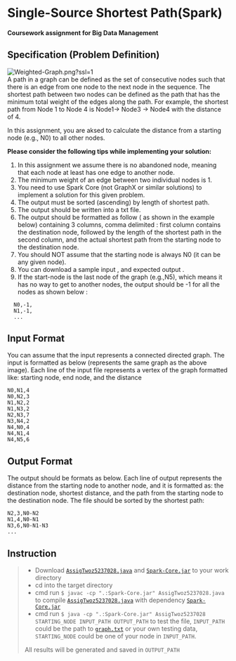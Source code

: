 # Single-Source Shortest Path(Spark)
#### Coursework assignment for Big Data Management
## Specification (Problem Definition)
![Weighted-Graph.png?ssl=1](https://i1.wp.com/algorithms.tutorialhorizon.com/files/2018/03/Weighted-Graph.png?ssl=1)  
A path in a graph can be defined as the set of consecutive nodes such that there is an edge from one node to the next node in the sequence. The shortest path between two nodes can be defined as the path that has the minimum total weight of the edges along the path. For example, the shortest path from Node 1 to Node 4 is Node1-> Node3 -> Node4 with the distance of 4.

In this assignment, you are aksed to calculate the distance from a starting node (e.g., N0) to all other nodes.

**Please consider the following tips while implementing your solution:**
1. In this assignment we assume there is no abandoned node, meaning that each node at least has one edge to another node.
2. The minimum weight of an edge between two individual nodes is 1.
3. You need to use Spark Core (not GraphX or similar solutions) to implement a solution for this given problem.
4. The output must be sorted (ascending) by length of shortest path.
5. The output should be written into a txt file.
6. The output should be formatted as follow ( as shown in the example below) containing 3 columns, comma delimited : first column contains the destination node, followed by the length of the shortest path in the second column, and the actual shortest path from the starting node to the destination node.
7. You should NOT assume that the starting node is always N0 (it can be any given node).
8. You can download a sample input , and expected output .
9. If the start-node is the last node of the graph (e.g.,N5), which means it has no way to get to another nodes, the output should be -1 for all the nodes as shown below :
```
  N0,-1,
  N1,-1,
  ...
```

## Input Format
You can assume that the input represents a connected directed graph.
The input is formatted as below (represents the same graph as the above image). Each line of the input file represents a vertex of the graph formatted like: starting node, end node, and the distance
```
N0,N1,4
N0,N2,3
N1,N2,2
N1,N3,2
N2,N3,7
N3,N4,2
N4,N0,4
N4,N1,4
N4,N5,6
```

## Output Format
The output should be formats as below. Each line of output represents the distance from the starting node to another node, and it is formatted as: the destination node, shortest distance, and the path from the starting node to the destination node. The file should be sorted by the shortest path:
```
N2,3,N0-N2
N1,4,N0-N1
N3,6,N0-N1-N3
...
```

## Instruction
>+ Download [`AssigTwoz5237028.java`](https://github.com/melmarsezio/Big-Data-Management/blob/master/Single-Source%20Shortest%20Path(Spark)/AssigTwoz5237028.java) and [`Spark-Core.jar`](https://github.com/melmarsezio/Big-Data-Management/blob/master/Single-Source%20Shortest%20Path(Spark)/Spark-Core.jar) to your work directory
>+ cd into the target directory
>+ cmd run `$ javac -cp ".:Spark-Core.jar" AssigTwoz5237028.java ` to compile [`AssigTwoz5237028.java`](https://github.com/melmarsezio/Big-Data-Management/blob/master/Single-Source%20Shortest%20Path(Spark)/AssigTwoz5237028.java) with dependency [`Spark-Core.jar`](https://github.com/melmarsezio/Big-Data-Management/blob/master/Single-Source%20Shortest%20Path(Spark)/Spark-Core.jar)  
>+ cmd run `$ java -cp ".:Spark-Core.jar" AssigTwoz5237028 STARTING_NODE INPUT_PATH OUTPUT_PATH` to test the file, `INPUT_PATH` could be the path to [`graph.txt`](https://github.com/melmarsezio/Big-Data-Management/blob/master/Single-Source%20Shortest%20Path(Spark)/graph.txt) or your own testing data, `STARTING_NODE` could be one of your node in `INPUT_PATH`.  
>
> All results will be generated and saved in `OUTPUT_PATH`
